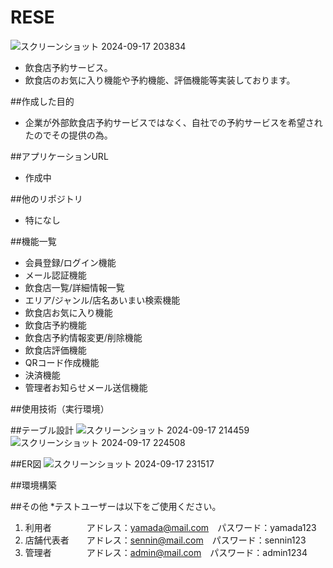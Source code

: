 # RESE
![スクリーンショット 2024-09-17 203834](https://github.com/user-attachments/assets/4aac21f2-4ab5-4854-a1ef-38cfbd6b4ab5)
- 飲食店予約サービス。
- 飲食店のお気に入り機能や予約機能、評価機能等実装しております。

##作成した目的
- 企業が外部飲食店予約サービスではなく、自社での予約サービスを希望されたのでその提供の為。

##アプリケーションURL
- 作成中

##他のリポジトリ
- 特になし

##機能一覧
- 会員登録/ログイン機能
- メール認証機能
- 飲食店一覧/詳細情報一覧
- エリア/ジャンル/店名あいまい検索機能
- 飲食店お気に入り機能
- 飲食店予約機能
- 飲食店予約情報変更/削除機能
- 飲食店評価機能
- QRコード作成機能
- 決済機能
- 管理者お知らせメール送信機能

##使用技術（実行環境）

##テーブル設計
![スクリーンショット 2024-09-17 214459](https://github.com/user-attachments/assets/5ac1554e-9664-40fd-9078-75e92df54a91)
![スクリーンショット 2024-09-17 224508](https://github.com/user-attachments/assets/31f44d97-a4b2-4925-ab2c-3ebbcf77a456)

##ER図
![スクリーンショット 2024-09-17 231517](https://github.com/user-attachments/assets/c016320c-5035-4b9b-a3ca-eafd2607e1ec)

##環境構築

##その他
*テストユーザーは以下をご使用ください。
1. 利用者　　　　アドレス：yamada@mail.com　パスワード：yamada123
2. 店舗代表者　　アドレス：sennin@mail.com　パスワード：sennin123
3. 管理者　　　　アドレス：admin@mail.com　パスワード：admin1234

